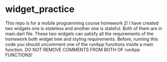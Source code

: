 # widget_practice
This repo is for a mobile programming course homework 2!
I have created two widgets one is stateless and another one is stateful. Both of them are in main.dart file.
These two widgets can satisfy all the requirements of the homework both widget tree and styling requirements.
Before, running this code you should uncomment one of the runApp functions inside a main function.
DO NOT REMOVE COMMENTS FROM BOTH OF runApp FUNCTIONS!
